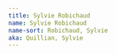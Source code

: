 ```yaml
---
title: Sylvie Robichaud
name: Sylvie Robichaud
name-sort: Robichaud, Sylvie
aka: Quillian, Sylvie
---
```

